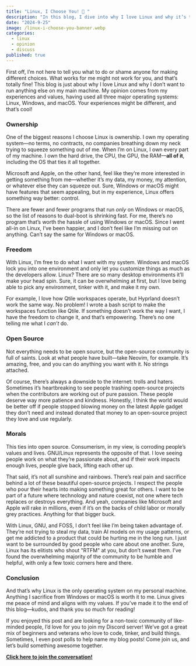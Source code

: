 ```yaml
---
title: "Linux, I Choose You! 🐧 "
description: "In this blog, I dive into why I love Linux and why it’s the only operating system I use on my personal machine. From ownership and freedom to open-source values, I explain what makes Linux special for me and why it aligns with my morals and passions as a developer."
date: "2024-9-25"
image: /linux-i-choose-you-banner.webp
categories:
  - linux
  - opinion
  - discuss
published: true
---
```


First off, I’m not here to tell you what to do or shame anyone for making different choices. What works for me might not work for you, and that’s totally fine! This blog is just about why I love Linux and why I don’t want to run anything else on my main machine. My opinion comes from my experiences and values, having used all three major operating systems: Linux, Windows, and macOS. Your experiences might be different, and that’s cool!

### **Ownership**

One of the biggest reasons I choose Linux is ownership. I own my operating system—no terms, no contracts, no companies breathing down my neck trying to squeeze something out of me. When I’m on Linux, I own every part of my machine. I own the hard drive, the CPU, the GPU, the RAM—**all of it**, including the OS that ties it all together.

Microsoft and Apple, on the other hand, feel like they’re more interested in getting something from me—whether it’s my data, my money, my attention, or whatever else they can squeeze out. Sure, Windows or macOS might have features that seem appealing, but in my experience, Linux offers something way better: control.

There are fewer and fewer programs that run _only_ on Windows or macOS, so the list of reasons to dual-boot is shrinking fast. For me, there’s no program that’s worth the hassle of using Windows or macOS. Since I went all-in on Linux, I’ve been happier, and I don’t feel like I’m missing out on anything. Can’t say the same for Windows or macOS.

### **Freedom**

With Linux, I’m free to do what I want with my system. Windows and macOS lock you into one environment and only let you customize things as much as the developers allow. Linux? There are so many desktop environments it’ll make your head spin. Sure, it can be overwhelming at first, but I love being able to pick any environment, tinker with it, and make it my own.

For example, I love how Qtile workspaces operate, but Hyprland doesn’t work the same way. No problem! I wrote a bash script to make the workspaces function like Qtile. If something doesn’t work the way I want, I have the freedom to change it, and that’s empowering. There’s no one telling me what I _can’t_ do.

### **Open Source**

Not everything needs to be open source, but the open-source community is full of saints. Look at what people have built—take Neovim, for example. It’s amazing, free, and you can do anything you want with it. No strings attached.

Of course, there’s always a downside to the internet: trolls and haters. Sometimes it’s heartbreaking to see people trashing open-source projects when the contributors are working out of pure passion. These people deserve way more patience and kindness. Honestly, I think the world would be better off if people stopped blowing money on the latest Apple gadget they don’t need and instead donated that money to an open-source project they love and use regularly.

### **Morals**

This ties into open source. Consumerism, in my view, is corroding people’s values and lives. GNU/Linux represents the opposite of that. I love seeing people work on what they’re passionate about, and if their work impacts enough lives, people give back, lifting each other up.

That said, it’s not all sunshine and rainbows. There’s real pain and sacrifice behind a lot of these beautiful open-source projects. I respect the people who pour their hearts into making something great for others. I want to be part of a future where technology and nature coexist, not one where tech replaces or destroys everything. And yeah, companies like Microsoft and Apple will rake in millions, even if it’s on the backs of child labor or morally grey practices. Anything for that bigger buck.

With Linux, GNU, and FOSS, I don’t feel like I’m being taken advantage of. They’re not trying to steal my data, train AI models on my usage patterns, or get me addicted to a product that could be hurting me in the long run. I just want to be surrounded by good people who care about one another. Sure, Linux has its elitists who shout "RTFM" at you, but don’t sweat them. I’ve found the overwhelming majority of the community to be humble and helpful, with only a few toxic corners here and there.

### **Conclusion**

And that’s why Linux is the only operating system on my personal machine. Anything I sacrifice from Windows or macOS is worth it to me. Linux gives me peace of mind and aligns with my values. If you’ve made it to the end of this blog—kudos, and thank you so much for reading!

If you enjoyed this post and are looking for a non-toxic community of like-minded people, I’d love for you to join my Discord server! We’ve got a great mix of beginners and veterans who love to code, tinker, and build things. Sometimes, I even post polls to help name my blog posts! Come join us, and let’s build something awesome together.

**[Click here to join the conversation!](https://discord.gg/4PCy4Bz)**
